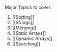 Major Topics to cover:
1. [[Sorting]]
2. [[Strings]]
3. [[Merging]]
4. [[Static Arrays]]
5. [[Dynamic Arrays]]
6. [[Searching]]